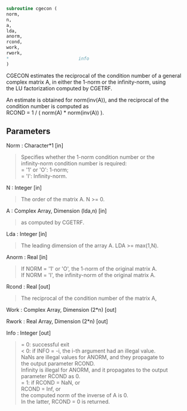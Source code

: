 ```fortran  
subroutine cgecon (  
norm,  
n,  
a,  
lda,  
anorm,  
rcond,  
work,  
rwork,  
*                          info  
)  
```  
  
CGECON estimates the reciprocal of the condition number of a general  
complex matrix A, in either the 1-norm or the infinity-norm, using  
the LU factorization computed by CGETRF.  
  
An estimate is obtained for norm(inv(A)), and the reciprocal of the  
condition number is computed as  
RCOND = 1 / ( norm(A) * norm(inv(A)) ).  
  
## Parameters  
Norm : Character*1 [in]  
> Specifies whether the 1-norm condition number or the  
> infinity-norm condition number is required:  
> = '1' or 'O':  1-norm;  
> = 'I':         Infinity-norm.  
  
N : Integer [in]  
> The order of the matrix A.  N >= 0.  
  
A : Complex Array, Dimension (lda,n) [in]  
> as computed by CGETRF.  
  
Lda : Integer [in]  
> The leading dimension of the array A.  LDA >= max(1,N).  
  
Anorm : Real [in]  
> If NORM = '1' or 'O', the 1-norm of the original matrix A.  
> If NORM = 'I', the infinity-norm of the original matrix A.  
  
Rcond : Real [out]  
> The reciprocal of the condition number of the matrix A,  
  
Work : Complex Array, Dimension (2*n) [out]  
  
Rwork : Real Array, Dimension (2*n) [out]  
  
Info : Integer [out]  
> = 0:  successful exit  
> < 0:  if INFO = -i, the i-th argument had an illegal value.  
> NaNs are illegal values for ANORM, and they propagate to  
> the output parameter RCOND.  
> Infinity is illegal for ANORM, and it propagates to the output  
> parameter RCOND as 0.  
> = 1:  if RCOND = NaN, or  
> RCOND = Inf, or  
> the computed norm of the inverse of A is 0.  
> In the latter, RCOND = 0 is returned.  
  

